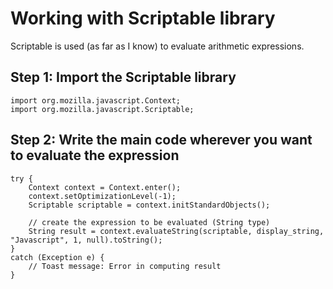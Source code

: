 # Working with Scriptable library 
Scriptable is used (as far as I know) to evaluate arithmetic expressions. 

## Step 1: Import the Scriptable library 

    import org.mozilla.javascript.Context; 
    import org.mozilla.javascript.Scriptable; 

## Step 2: Write the main code wherever you want to evaluate the expression

    try {
        Context context = Context.enter(); 
        context.setOptimizationLevel(-1); 
        Scriptable scriptable = context.initStandardObjects(); 

        // create the expression to be evaluated (String type)
        String result = context.evaluateString(scriptable, display_string, "Javascript", 1, null).toString();
    }
    catch (Exception e) {
        // Toast message: Error in computing result 
    }
